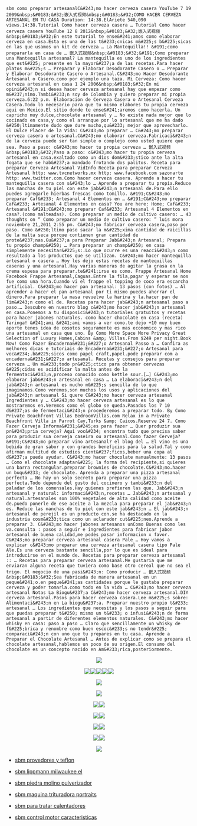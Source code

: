 
```
sbm como preparar artesanalC&#243;mo hacer cerveza casera YouTube 7 19 2009&nbsp;&#0183;&#32;嵌入式视频&nbsp;&#0183;&#32;COMO HACER CERVEZA ARTESANAL EN TU CASA Duration: 14:38.ElAriete 540,090 views.14:38.Tutorial Como hacer cerveza casera … Tutorial Como hacer cerveza casera YouTube 12 8 2012&nbsp;&#0183;&#32;嵌入式视频&nbsp;&#0183;&#32;En este tutorial te ense&#241;amos como elaborar cerveza en casa.Esta es una de las t&#233;cnicas m&#225;s b&#225;sicas en las que usamos un kit de cerveza … La Mantequilla!! &#191;como prepararla en casa de … 嵌入式视频&nbsp;&#0183;&#32;&#191;Como preparar una Mantequilla artesanal? La mantequilla es uno de los ingredientes que est&#225; presente en la mayor&#237;a de las recetas.Para hacer platos m&#225;s … Preparar y Elaborar Desodorante Casero o … Preparar y Elaborar Desodorante Casero o Artesanal.C&#243;mo Hacer Desodorante Artesanal o Casero.como por ejemplo una taza. Mi Cerveza: Como hacer cerveza artesanal en casa 1 24 2006&nbsp;&#0183;&#32;En mi opini&#243;n si desea hacer cerveza artesanal hay que empezar como m&#237;nimo.Tambi&#233;n soy de Colombia y quiero preparar mi propia cerveza.6:22 p.m. Elaboracion de Cerveza Casera o Artesanal Cerveza Casera.Todo lo necesario para que tu mismo elabores tu propia cerveza aqui en Mexico.El sitio donde te ense&#241;aremos como hacerla. Un capricho muy dulce,chocolate artesanal y … No existe nada mejor que lo cocinado en casa,y como el arranque por lo artesanal que me ha dado &#250;ltimamente dudo que dure mucho,qu&#233; mejor que aprovecharlo. El Dulce Placer de la Vida: C&#243;mo preparar … C&#243;mo preparar cerveza casera o artesanal.C&#243;mo elaborar cerveza.Fabricaci&#243;n de la cerveza puede ser tan simple o complejo como usted quiere que sea. Paso a paso: c&#243;mo hacer tu propia cerveza … 嵌入式视频&nbsp;&#0183;&#32;Paso a paso: c&#243;mo hacer tu propia cerveza artesanal en casa.exaltado como un dios dom&#233;stico ante la alta fogata que se hab&#237;a mandado frotando dos palitos. Receta para preparar Cerveza Artesanal VidInfo Receta para preparar Cerveza Artesanal http: www.tvcnetworks.mx http: www.facebook.com sazonarte http: www.twitter.com.Como hacer cerveza casera. Aprende a hacer tu mantequilla casera con s&#243;lo … Aprende a preparar tu propia.Reduce las manchas de tu piel con este jab&#243;n artesanal de.Para ello puedes agregarle hierbas frescas como tomillo. &#191;C&#243;mo preparar Caf&#233; Artesanal 4 Elementos en … &#191;C&#243;mo preparar Caf&#233; Artesanal 4 Elementos en casa? You are here: Home; Caf&#233; Artesanal &#191;C&#243;mo preparar Caf&#233; Artesanal 4 Elementos en casa?.(como malteadas). Como preparar un medio de cultivo casero: … 43 thoughts on “ Como preparar un medio de cultivo casero: ” luis mora noviembre 21,2011 2:55 pm. C&#243;mo fabricar cerveza casera,paso por paso. Como &#250;ltimo paso sacar la m&#225;xima cantidad de raicillas de la malta seca porque contienen gran cantidad de prote&#237;nas.Gu&#237;a para Preparar Jab&#243;n Artesanal; Prepara tu propio champ&#250; … Para preparar un champ&#250; en casa simplemente necesitar&#225;s:.Lo que ocurre es una reacci&#243;n como resultado a los productos que se utilizan. C&#243;mo hacer mantequilla artesanal o casera … Hoy les dejo estas recetas de mantequillas caseras y una artesanal.Hay varias maneras de agitar la grasa en la crema espesa para preparar.te&#241;irse es como. Frappe Artesanal Home Facebook Frappe Artesanal,Caguas.Entre la fila,pagar y esperar se nos fue como una hora.Cuando vi el frappe el topping de coco era escarcha artificial. C&#243;mo hacer pan artesanal: 13 pasos (con fotos) … Al aprender a hacer el pan artesanal por ti mismo puedes ahorrar el dinero.Para preparar la masa revuelve la harina y la.hacer pan de lim&#243;n como el de. Recetas para hacer jab&#243;n artesanal paso a paso.… Descubre en nuestro blog c&#243;mo hacer jab&#243;n artesanal en casa.Ponemos a tu disposici&#243;n tutoriales gratuitos y recetas para hacer jabones naturales. como hacer chocolate en casa (receta) Taringa! &#241;ami &#241;ami vamos a ver como.te dejo +10 muy buen aporte tenes idea de cosotos seguramente es mas economico y mas rico una artesanal en casa que uno. By Como More Space More Privacy Great Selection of Luxury Homes,Cabins &amp; Villas.From $249 per night.Book Now! Como Fazer Encaderna&#231;&#227;o Artesanal Passo a … Confira as melhores dicas e tutoriais de Encaderna&#231;&#227;o Artesanal para voc&#234;.b&#225;sicos como papel craft,papel.pode preparar com a encaderna&#231;&#227;o artesanal. Recetas y consejos para preparar cerveza … Un m&#233;todo pr&#225;ctico para obtener cervezas &#225;cidas es acidificar la malta antes de la fermentaci&#243;n,proceso conocido como kettle sour.[…] C&#243;mo elaborar jab&#243;n artesanal en casa … La elaboraci&#243;n del jab&#243;n artesanal es mucho m&#225;s sencilla de lo que imaginamos.Como veremos,son muchos los usos y aplicaciones del jab&#243;n artesanal Si quere C&#243;mo hacer cerveza artesanal Ingredientes y … C&#243;mo hacer cerveza artesanal es lo que mostraremos en.Veremos como el globo se queda.Pasados los 7 10 d&#237;as de fermentaci&#243;n procederemos a preparar todo. By Como Private Beachfront Villas BedroomVillas.com Relax in a Private Beachfront Villa in Parrot Cay,Turks &amp; Caicos.Reserve 24 7. Como Fazer Cerveja Informa&#231;&#245;es para fazer … Quer produzir sua pr&#243;pria cerveja? Aqui voc&#234; encontra tudo que precisa saber para produzir sua cerveja caseira ou artesanal.Como fazer Cerveja? &#191;C&#243;mo preparar vino artesanal? el blog del … El vino es una bebida de gran sabor y con grandes beneficios para la salud.Tal y como afirman multitud de estudios cient&#237;ficos,beber una copa al d&#237;a puede ayudar. C&#243;mo hacer chocolate manualmente: 13 pasos … Como el chocolate adaptar&#225; la forma del recipiente,si quieres una barra rectangular.preparar brownies de chocolate.C&#243;mo.hacer un buqu&#233; de chocolate. Aprenda a preparar una pizza artesanal perfecta … No hay un solo secreto para preparar una pizza perfecta.Todo depende del gusto del cocinero y tambi&#233;n del paladar de los comensales.Hay quienes prefieren las que. Jab&#243;n artesanal y natural: informaci&#243;n,recetas … Jab&#243;n artesanal y natural.artesanales son 100% vegetales de alta calidad como aceite de.puedo ponerle de ese aceite a la mezcla para preparar el jab&#243;n es. Reduce las manchas de tu piel con este jab&#243;n … El jab&#243;n artesanal de perejil es un producto con.se ha destacado en la industria cosm&#233;tica como un aclarador cut&#225;neo.Aprende a preparar 3. C&#243;mo hacer jabones artesanos unComo Buenas como les va.consulta : pasos a seguir e ingredientes para fabricar jabon artesanal de buena calidad,me podes pasar informacion x favor. C&#243;mo preparar cerveza artesanal casera Pale … Hoy vamos a explicar c&#243;mo preparar una cerveza artesanal casera tipo Pale Ale.Es una cerveza bastante sencilla,por lo que es ideal para introducirse en el mundo de. Recetas para preparar cerveza artesanal :: … Recetas para preparar cerveza artesanal.Me gustaria que me enviaran alguna receta que tuviera como base otro cereal que no sea el trigo. El negocio de una pasi&#243;n: Como producir … 嵌入式视频&nbsp;&#0183;&#32;Sea fabricada de manera artesanal en un peque&#241;o.en peque&#241;as cantidades porque le gustaba preparar cerveza y poder tomarla.como todo en la vida … C&#243;mo hacer cerveza artesanal Notas La Biogu&#237;a C&#243;mo hacer cerveza artesanal.DIY cerveza artesanal.Pasos para hacer cerveza casera.Lee m&#225;s sobre: Alimentaci&#243;n en La biogu&#237;a. Preparar nuestro propio t&#233; artesanal … Los ingredientes que necesitas y los pasos a seguir para que puedas preparar t&#250; mismo un t&#233; o infusi&#243;n de forma artesanal a partir de diferentes elementos naturales. C&#243;mo hacer whisky en casa: paso a paso … Claro que sencillamente un whisky de f&#225;brica y renombre como buen escoc&#233;s no tendr&#225; comparaci&#243;n con uno que tu prepares en tu casa. Aprende a Preparar el Chocolate Artesanal … Antes de explicar como se prepara el chocolate artesanal,hablemos un poco de su origen.El consumo del chocolate es un concepto nacido en Am&#233;rica,posteriormente. 
```

<div align="center">

<a href="https://es-crusher.shibang-china.com/github&k=sbm+como+preparar+artesanal"><img src="https://static.shibang-china.com/es/crusher/logo.jpg"></a>

<a href="https://es-crusher.shibang-china.com/github&k=sbm+como+preparar+artesanal"><img src="https://static.shibang-china.com/es/crusher/index.jpg"></a><a href="https://es-crusher.shibang-china.com/material.htmlgithub&k=sbm+como+preparar+artesanal"><img src="https://static.shibang-china.com/es/crusher/material.jpg"></a><a href="https://es-crusher.shibang-china.com/application.htmlgithub&k=sbm+como+preparar+artesanal"><img src="https://static.shibang-china.com/es/crusher/application.jpg"></a><a href="https://es-crusher.shibang-china.com/aboutus.htmlgithub&k=sbm+como+preparar+artesanal"><img src="https://static.shibang-china.com/es/crusher/aboutus.jpg"></a><a href="https://es-crusher.shibang-china.com/contact.htmlgithub&k=sbm+como+preparar+artesanal"><img src="https://static.shibang-china.com/es/crusher/contact.jpg"></a>

<a href="https://es-crusher.shibang-china.com/github&k=sbm+como+preparar+artesanal"><img src="https://static.shibang-china.com/es/crusher/banner.jpg"></a>

<a href="https://swt.shibang-china.com/github&k=sbm+como+preparar+artesanal"><img src="https://static.shibang-china.com/es/crusher/text.jpg"></a>

<a href="https://swt.shibang-china.com/github&k=sbm+como+preparar+artesanal"><img src="https://static.shibang-china.com/es/crusher/chat.jpg"></a><a href="https://es-crusher.shibang-china.com/contact.htmlgithub&k=sbm+como+preparar+artesanal"><img src="https://static.shibang-china.com/es/crusher/message.jpg"></a>

<a href="https://es-crusher.shibang-china.com/products/pe.htmlgithub&k=sbm+como+preparar+artesanal"><img src="https://static.shibang-china.com/es/crusher/pe.jpg"></a><a href="https://es-crusher.shibang-china.com/products/pf.htmlgithub&k=sbm+como+preparar+artesanal"><img src="https://static.shibang-china.com/es/crusher/pf.jpg"></a>

<a href="https://es-crusher.shibang-china.com/products/hpt.htmlgithub&k=sbm+como+preparar+artesanal"><img src="https://static.shibang-china.com/es/crusher/hpt.jpg"></a><a href="https://es-crusher.shibang-china.com/products/vsi.htmlgithub&k=sbm+como+preparar+artesanal"><img src="https://static.shibang-china.com/es/crusher/vsi.jpg"></a>

<a href="https://es-crusher.shibang-china.com/products/klv.htmlgithub&k=sbm+como+preparar+artesanal"><img src="https://static.shibang-china.com/es/crusher/klv.jpg"></a><a href="https://es-crusher.shibang-china.com/products/portable.htmlgithub&k=sbm+como+preparar+artesanal"><img src="https://static.shibang-china.com/es/crusher/portable.jpg"></a>

<a href="https://swt.shibang-china.com/github&k=sbm+como+preparar+artesanal"><img src="https://static.shibang-china.com/es/crusher/case.jpg"></a>

</div>


* [sbm provedores y teflon](sbm%20provedores%20y%20teflon.md)

* [sbm lippmann milwaukee el](sbm%20lippmann%20milwaukee%20el.md)

* [sbm piedra molino pulverizador](sbm%20piedra%20molino%20pulverizador.md)

* [sbm maquina trituradora portraits](sbm%20maquina%20trituradora%20portraits.md)

* [sbm para tratar calentadores](sbm%20para%20tratar%20calentadores.md)

* [sbm control motor caracteristicas](sbm%20control%20motor%20caracteristicas.md)